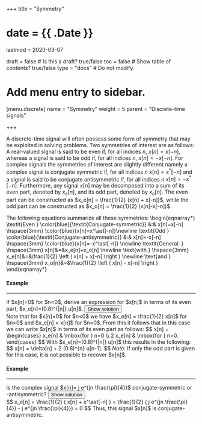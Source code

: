 +++
title = "Symmetry"

# date = {{ .Date }}
lastmod = 2020-03-07

draft = false  # Is this a draft? true/false
toc = false  # Show table of contents? true/false
type = "docs"  # Do not modify.

# Add menu entry to sidebar.
[menu.discrete]
  name = "Symmetry"
  weight = 5
  parent = "Discrete-time signals"


+++

A discrete-time signal will often possess some form of symmetry that may be exploited in solving problems. Two symmetries of interest are as follows:  A real-valued signal is said to be even if, for all indices $n$, $x[n]=x[-n]$, whereas a signal is said to be odd if, for all indices $n$, $x[n]=-x[-n]$. For complex signals the symmetries of interest are slightly different namely a complex signal is conjugate symmetric if, for all indices $n$ $x[n]=x^\ast[-n]$  and a signal is said to be conjugate antisymmetric if, for all indices $n$ $x[n]=-x^\ast[-n]$.
Furthermore, any signal $x[n]$ may be decomposed into a sum of its even part, denoted by $x_e[n]$, and its odd part, denoted by $x_o[n]$.
The even part can be constructed as $x_e[n] = \frac{1}{2} (x[n] + x[-n])$, while the odd part can be constructed as $x_o[n] = \frac{1}{2} (x[n]-x[-n])$.

The following equations summarize all these symmetries:
\begin{eqnarray*}
\textit{Even } \color{blue}{\textit{Conjugate-symmetric}} &:& x[n]=x[-n] \hspace{3mm} \color{blue}{x[n]=x^\ast[-n]}\newline
\textit{Odd } \color{blue}{\textit{Conjugate-antisymmetric}} &:& x[n]=-x[-n] \hspace{3mm} \color{blue}{x[n]=-x^\ast[-n]} \newline
\textit{General: } \hspace{3mm} x[n]&=&x_e[n]+x_o[n] \newline
\text{with } \hspace{3mm} x_e[n]&=&\frac{1}{2} \left ( x[n] + x[-n] \right ) \newline
\text{and } \hspace{3mm} x_o[n]&=&\frac{1}{2} \left ( x[n] - x[-n] \right )
\end{eqnarray*}

<div class="example">
<h4> Example </h4>
<hr>
If $x[n]=0$ for $n<0$, derive an expression for $x[n]$ in terms of its even part, $x_e[n]=(0.8)^{|n|} u[n]$.
<button class="collapsible">Show solution</button>
<div class="content">
Note that for $x[n]=0$ for $n<0$ we have $x_e[n] = \frac{1}{2} x[n]$ for $n>0$ and $x_e[n] = x[n]$ for $n=0$. From this it follows that in this case we can write $x[n]$ in terms of its even part as follows:
$$
x[n] =
\begin{cases}
x_e[n] & \mbox{for } n=0 \\
2 x_e[n] & \mbox{for } n>0.
\end{cases}
$$
With $x_e[n]=(0.8)^{|n|} u[n]$ this results in the following:
$$
x[n] = \delta[n] + 2 (0.8)^{n} u[n-1].
$$
<i>Note:</i> If only the odd part is given for this case, it is not possible to recover $x[n]$.
</div>
</div>

<div class="example">
<h4> Example </h4>
<hr>
Is the complex signal $x[n]= j e^{jn \frac{\pi}{4}}$ conjugate-symmetric or
-antisymmetric?
<button class="collapsible">Show solution</button>
<div class="content">
$$
x_e[n] = \frac{1}{2} ( x[n] + x^\ast[-n] ) = \frac{1}{2} (
j e^{jn \frac{\pi}{4}} - j e^{jn \frac{\pi}{4}}) = 0
$$
Thus, this signal $x[n]$ is conjugate-antisymmetric.
</div>
</div>
